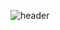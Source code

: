 ![header](https://capsule-render.vercel.app/api?type=Waving&color=timeAuto&height=250&section=header&text=WELCOME%20MY%20GITHUB&fontSize=45)

